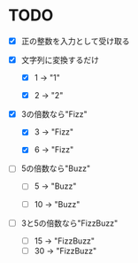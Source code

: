 TODO
===============================

- [x] 正の整数を入力として受け取る

- [x] 文字列に変換するだけ
    - [x] 1 -> "1"
    - [x] 2 -> "2"


- [x] 3の倍数なら"Fizz"
    - [x] 3 -> "Fizz"
    - [x] 6 -> "Fizz"


- [ ] 5の倍数なら"Buzz"
    - [ ] 5 -> "Buzz"
    - [ ] 10 -> "Buzz"


- [ ] 3と5の倍数なら"FizzBuzz"
    - [ ] 15 -> "FizzBuzz"
    - [ ] 30 -> "FizzBuzz"